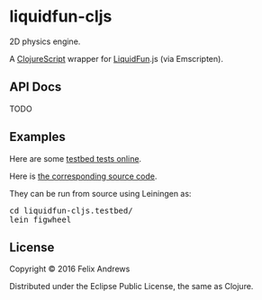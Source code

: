 # liquidfun-cljs

2D physics engine.

A [ClojureScript](https://clojurescript.org/) wrapper for
[LiquidFun](http://google.github.io/liquidfun/).js
(via Emscripten).


## API Docs

TODO


## Examples

Here are some [testbed tests online](https://floybix.github.io/cljbox2d/liquidfun.testbed).

Here is [the corresponding source code](https://github.com/floybix/cljbox2d/tree/master/liquidfun-cljs.testbed/src/org/nfrac/liquidfun/testbed/tests).

They can be run from source using Leiningen as:

<pre>
cd liquidfun-cljs.testbed/
lein figwheel
</pre>


## License

Copyright © 2016 Felix Andrews

Distributed under the Eclipse Public License, the same as Clojure.
